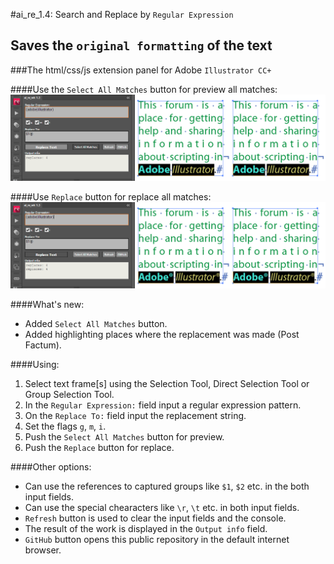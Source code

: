#ai_re_1.4: Search and Replace by `Regular Expression`
## Saves the `original formatting` of the text
###The html/css/js extension panel for Adobe `Illustrator CC+`

####Use the `Select All Matches` button for preview all matches:
![preview](img/preview.png)

####Use `Replace` button for replace all matches:
![preview](img/replace.png)

####What's new:
* Added `Select All Matches` button.
* Added highlighting places where the replacement was made (Post Factum).

####Using:
1. Select text frame[s] using the Selection Tool, Direct Selection Tool or Group Selection Tool.
2. In the `Regular Expression:` field input a regular expression pattern.
3. On the `Replace To:` field input the replacement string.
4. Set the flags `g`, `m`, `i`.
5. Push the `Select All Matches` button for preview.
6. Push the `Replace` button for replace.

####Other options:
* Can use the references to captured groups like `$1`, `$2` etc. in the both input fields.
* Can use the special chearacters like `\r`, `\t` etc. in both input fields.
* `Refresh` button is used to clear the input fields and the console.
* The result of the work is displayed in the `Output info` field.
* `GitHub` button opens this public repository in the default internet browser.
